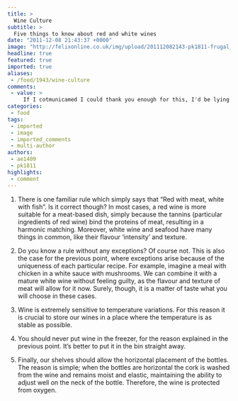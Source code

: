 ```yaml
---
title: >
  Wine Culture
subtitle: >
  Five things to know about red and white wines
date: "2011-12-08 21:43:37 +0000"
image: "http://felixonline.co.uk/img/upload/201112082143-pk1811-frugal_xmas_wine-1.jpg"
headline: true
featured: true
imported: true
aliases:
 - /food/1943/wine-culture
comments:
 - value: >
     If I cotmunicamed I could thank you enough for this, I'd be lying.,Good to see real expertise on display. Your <a href="http://nltjwhfjjpt.com">coniotbutirn</a> is most welcome.
categories:
 - food
tags:
 - imported
 - image
 - imported_comments
 - multi-author
authors:
 - ae1409
 - pk1811
highlights:
 - comment
---
```


1. There is one familiar rule which simply says that “Red with meat, white with fish”. Is it correct though? In most cases, a red wine is more suitable for a meat-based dish, simply because the tannins (particular ingredients of red wine) bind the proteins of meat, resulting in a harmonic matching. Moreover, white wine and seafood have many things in common, like their flavour ‘intensity’ and texture.

2. Do you know a rule without any exceptions? Of course not. This is also the case for the previous point, where exceptions arise because of the uniqueness of each particular recipe. For example, imagine a meal with chicken in a white sauce with mushrooms. We can combine it with a mature white wine without feeling guilty, as the flavour and texture of meat will allow for it now. Surely, though, it is a matter of taste what you will choose in these cases.

3. Wine is extremely sensitive to temperature variations. For this reason it is crucial to store our wines in a place where the temperature is as stable as possible.

4. You should never put wine in the freezer, for the reason explained in the previous point. It’s better to put it in the bin straight away.

5. Finally, our shelves should allow the horizontal placement of the bottles. The reason is simple; when the bottles are horizontal the cork is washed from the wine and remains moist and elastic, maintaining the ability to adjust well on the neck of the bottle. Therefore, the wine is protected from oxygen.
